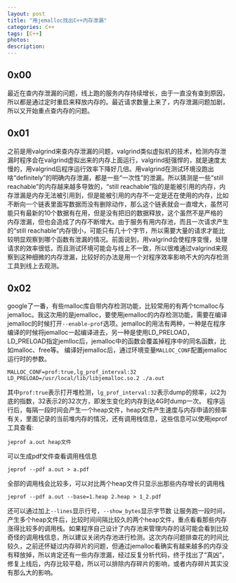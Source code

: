 ```yaml
---
layout: post
title: "用jemalloc找出C++内存泄漏"
categories: C++
tags: [C++]
photos:
description: 
---
```

## 0x00
最近在查内存泄漏的问题，线上跑的服务内存持续增长，由于一直没有查到原因，所以都是通过定时重启来释放内存的。最近请求数量上来了，内存泄漏问题加剧，所以又开始重点查内存的问题。

## 0x01
之前是用valgrind来查内存泄漏的问题，valgrind类似虚拟机的技术，检测内存泄漏时程序会在valgrind虚拟出来的内存上面运行，valgrind挺强悍的，就是速度太慢的，用valgrind后程序运行效率下降好几倍。用valgrind在测试环境没跑出啥“definitely”的明确内存泄漏，都是一些“一次性”的泄漏。所以猜测是一些“still reachable”的内存越来越多导致的，“still reachable”指的是能被引用的内存，内存泄漏是内存无法被引用到，但是能被引用的内存不一定是还在使用的内存，比如不断向一个链表里面写数据而没有删除动作，那么这个链表就会一直增大，虽然可能只有最新的10个数据有在用，但是没有把旧的数据释放，这个虽然不是严格的内存泄漏，但也会造成了内存不断增大。由于服务有用内存池，而且一次请求产生的“still reachable”内存很小，可能只有几十个字节，所以需要大量的请求才能比较明显观察到哪个函数有泄漏的情况。前面说到，用valgrind会使程序变慢，处理请求的效率很低，而且测试环境可能会与线上不一致，所以很难通过valgrind来观察到这种细微的内存泄漏，比较好的办法是用一个对程序效率影响不大的内存检测工具到线上去观测。

## 0x02
google了一番，有些malloc库自带内存检测功能，比较常用的有两个tcmalloc与jemalloc。我这次用的是jemalloc，要使用jemalloc的内存检测功能，需要在编译jemalloc的时候打开`--enable-prof`选项。jemalloc的用法有两种，一种是在程序编译的时候将jemalloc一起编译进去，另一种是使用LD_PRELOAD，LD_PRELOAD指定jemlloc后，jemalloc中的函数会覆盖掉程序中的同名函数，比如malloc、free等。
编译好jemalloc后，通过环境变量`MALLOC_CONF`配置jemalloc运行时的参数。
```
MALLOC_CONF=prof:true,lg_prof_interval:32 LD_PRELOAD=/usr/local/lib/libjemalloc.so.2 ./a.out
```
其中`prof:true`表示打开堆检测，`lg_prof_interval:32`表示dump的频率，以2为底的指数，32表示2的32次方，即发生变化的内存到达4G时dump一次。
程序运行后，每隔一段时间会产生一个heap文件，heap文件产生速度与内存申请的频率有关，里面记录的当前堆内存的情况，还有调用栈信息，这些信息可以使用jeprof工具查看:
```
jeprof a.out heap文件
```
可以生成pdf文件查看调用栈信息
```
jeprof --pdf a.out > a.pdf
```
全部的调用栈会比较多，可以对比两个heap文件只显示出那些内存增长的调用栈
```
jeprof --pdf a.out --base=1.heap 2.heap > 1_2.pdf
```
还可以通过加上`--lines`显示行号，`--show_bytes`显示字节数
让服务跑一段时间，产生多个heap文件后，比较时间间隔比较久的两个heap文件，重点看看那些内存涨得比较多的调用栈。如果程序自己设计了内存池来管理内存的话可能会看到比较奇怪的调用栈信息，所以建议关闭内存池进行检测。这次内存问题排查花的时间比较久，之前还怀疑过内存碎片的问题，但通过jemalloc看确实有越来越多的内存没有释放掉，所以肯定还有一些内存泄漏，经过反复分析代码，终于找出了“真凶”，修复上线后，内存比较平稳，所以可以排除内存碎片的影响，或者内存碎片其实没有那么大的影响。